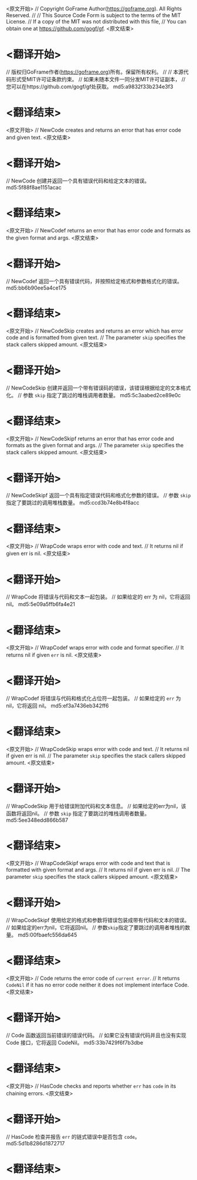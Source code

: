 
<原文开始>
// Copyright GoFrame Author(https://goframe.org). All Rights Reserved.
//
// This Source Code Form is subject to the terms of the MIT License.
// If a copy of the MIT was not distributed with this file,
// You can obtain one at https://github.com/gogf/gf.
<原文结束>

# <翻译开始>
// 版权归GoFrame作者(https://goframe.org)所有。保留所有权利。
//
// 本源代码形式受MIT许可证条款约束。
// 如果未随本文件一同分发MIT许可证副本，
// 您可以在https://github.com/gogf/gf处获取。 md5:a9832f33b234e3f3
# <翻译结束>


<原文开始>
// NewCode creates and returns an error that has error code and given text.
<原文结束>

# <翻译开始>
// NewCode 创建并返回一个具有错误代码和给定文本的错误。 md5:5f88f8ae1151acac
# <翻译结束>


<原文开始>
// NewCodef returns an error that has error code and formats as the given format and args.
<原文结束>

# <翻译开始>
// NewCodef 返回一个具有错误代码，并按照给定格式和参数格式化的错误。 md5:bb6b90ee5a4ce175
# <翻译结束>


<原文开始>
// NewCodeSkip creates and returns an error which has error code and is formatted from given text.
// The parameter `skip` specifies the stack callers skipped amount.
<原文结束>

# <翻译开始>
// NewCodeSkip 创建并返回一个带有错误码的错误，该错误根据给定的文本格式化。
// 参数 `skip` 指定了跳过的堆栈调用者数量。 md5:5c3aabed2ce89e0c
# <翻译结束>


<原文开始>
// NewCodeSkipf returns an error that has error code and formats as the given format and args.
// The parameter `skip` specifies the stack callers skipped amount.
<原文结束>

# <翻译开始>
// NewCodeSkipf 返回一个具有指定错误代码和格式化参数的错误。
// 参数 `skip` 指定了要跳过的调用堆栈数量。 md5:ccd3b74e8b4f8acc
# <翻译结束>


<原文开始>
// WrapCode wraps error with code and text.
// It returns nil if given err is nil.
<原文结束>

# <翻译开始>
// WrapCode 将错误与代码和文本一起包装。
// 如果给定的 err 为 nil，它将返回 nil。 md5:5e09a5ffb6fa4e21
# <翻译结束>


<原文开始>
// WrapCodef wraps error with code and format specifier.
// It returns nil if given `err` is nil.
<原文结束>

# <翻译开始>
// WrapCodef 将错误与代码和格式化占位符一起包装。
// 如果给定的 `err` 为 nil，它将返回 nil。 md5:ef3a7436eb342ff6
# <翻译结束>


<原文开始>
// WrapCodeSkip wraps error with code and text.
// It returns nil if given err is nil.
// The parameter `skip` specifies the stack callers skipped amount.
<原文结束>

# <翻译开始>
// WrapCodeSkip 用于给错误附加代码和文本信息。
// 如果给定的err为nil，该函数将返回nil。
// 参数 `skip` 指定了要跳过的堆栈调用者数量。 md5:5ee348edd866b587
# <翻译结束>


<原文开始>
// WrapCodeSkipf wraps error with code and text that is formatted with given format and args.
// It returns nil if given err is nil.
// The parameter `skip` specifies the stack callers skipped amount.
<原文结束>

# <翻译开始>
// WrapCodeSkipf 使用给定的格式和参数将错误包装成带有代码和文本的错误。
// 如果给定的err为nil，它将返回nil。
// 参数`skip`指定了要跳过的调用者堆栈的数量。 md5:00fbaefc556da645
# <翻译结束>


<原文开始>
// Code returns the error code of `current error`.
// It returns `CodeNil` if it has no error code neither it does not implement interface Code.
<原文结束>

# <翻译开始>
// Code 函数返回当前错误的错误代码。
// 如果它没有错误代码并且也没有实现 Code 接口，它将返回 CodeNil。 md5:33b7429f6f7b3dbe
# <翻译结束>


<原文开始>
// HasCode checks and reports whether `err` has `code` in its chaining errors.
<原文结束>

# <翻译开始>
// HasCode 检查并报告 `err` 的链式错误中是否包含 `code`。 md5:5d1b8286d1872717
# <翻译结束>


